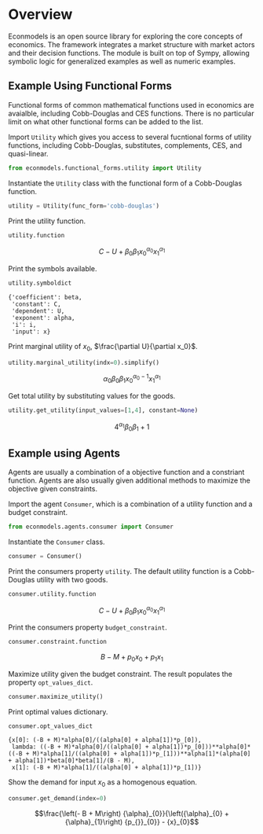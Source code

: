# Overview

Econmodels is an open source library for exploring the core concepts of economics. The framework integrates a market structure with market actors and their decision functions. The module is built on top of Sympy, allowing symbolic logic for generalized examples as well as numeric examples.

## Example Using Functional Forms

Functional forms of common mathematical functions used in economics are avaialble, including Cobb-Douglas and CES functions. There is no particular limit on what other functional forms can be added to the list.

Import `Utility` which gives you access to several fucntional forms of utility functions, including Cobb-Douglas, substitutes, complements, CES, and quasi-linear.


```python
from econmodels.functional_forms.utility import Utility
```

Instantiate the `Utility` class with the functional form of a Cobb-Douglas function.


```python
utility = Utility(func_form='cobb-douglas')
```

Print the utility function.


```python
utility.function
```




$$C - U + {\beta}_{0} {\beta}_{1} {x}_{0}^{{\alpha}_{0}} {x}_{1}^{{\alpha}_{1}}$$



Print the symbols available.


```python
utility.symboldict
```




    {'coefficient': beta,
     'constant': C,
     'dependent': U,
     'exponent': alpha,
     'i': i,
     'input': x}



Print marginal utility of $x_0$, $\frac{\partial U}{\partial x_0}$.


```python
utility.marginal_utility(indx=0).simplify()
```




$${\alpha}_{0} {\beta}_{0} {\beta}_{1} {x}_{0}^{{\alpha}_{0} - 1} {x}_{1}^{{\alpha}_{1}}$$



Get total utility by substituting values for the goods.


```python
utility.get_utility(input_values=[1,4], constant=None)
```




$$4^{{\alpha}_{1}} {\beta}_{0} {\beta}_{1} + 1$$



## Example using Agents

Agents are usually a combination of a objective function and a constriant function. Agents are also usually given additional methods to maximize the objective given constraints.

Import the agent `Consumer`, which is a combination of a utility function and a budget constraint. 


```python
from econmodels.agents.consumer import Consumer
```

Instantiate the `Consumer` class.


```python
consumer = Consumer()
```

Print the consumers property `utility`. The default utility function is a Cobb-Douglas utility with two goods.


```python
consumer.utility.function
```




$$C - U + {\beta}_{0} {\beta}_{1} {x}_{0}^{{\alpha}_{0}} {x}_{1}^{{\alpha}_{1}}$$



Print the consumers property `budget_constraint`.


```python
consumer.constraint.function
```




$$B - M + {p_{}}_{0} {x}_{0} + {p_{}}_{1} {x}_{1}$$



Maximize utility given the budget constraint. The result populates the property `opt_values_dict`.


```python
consumer.maximize_utility()
```

Print optimal values dictionary.


```python
consumer.opt_values_dict
```




    {x[0]: (-B + M)*alpha[0]/((alpha[0] + alpha[1])*p_[0]),
     lambda: ((-B + M)*alpha[0]/((alpha[0] + alpha[1])*p_[0]))**alpha[0]*((-B + M)*alpha[1]/((alpha[0] + alpha[1])*p_[1]))**alpha[1]*(alpha[0] + alpha[1])*beta[0]*beta[1]/(B - M),
     x[1]: (-B + M)*alpha[1]/((alpha[0] + alpha[1])*p_[1])}



Show the demand for input $x_0$ as a homogenous equation.


```python
consumer.get_demand(index=0)
```




$$\frac{\left(- B + M\right) {\alpha}_{0}}{\left({\alpha}_{0} + {\alpha}_{1}\right) {p_{}}_{0}} - {x}_{0}$$


